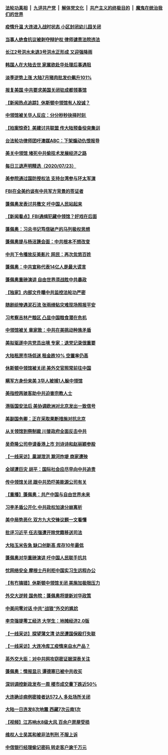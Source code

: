 

####  [法轮功真相](../../../../basic/blob/master/README.md?t=07241531) &nbsp;|&nbsp; [九评共产党](../../../../9ping.md/blob/master/README.md?t=07241531) &nbsp;|&nbsp; [解体党文化](../../../../jtdwh.md/blob/master/README.md?t=07241531)  &nbsp;|&nbsp; [共产主义的终极目的](../../../../gczydzjmd.md/blob/master/README.md?t=07241531) &nbsp;|&nbsp; [魔鬼在统治我们的世界](../../../../mgztzwmdsj.md/blob/master/README.md?t=07241531) 

#### [疫情升温 大连进入战时状态 小区封闭幼儿园关闭](../pages/nsc413/n12280287.md?t=07241531) 

#### [当事人绝食抗议被剥夺辩护权 律师谴责法院违法](../pages/nsc413/n12279972.md?t=07241531) 

#### [长江2号洪水未退3号洪水正形成 又迎强降雨](../pages/nsc413/n12279877.md?t=07241531) 

#### [韩国人在大陆去世 家属欲赴华处理后事遇阻](../pages/nsc413/n12280297.md?t=07241531) 

#### [淡季逆势上涨 大陆7月猪肉批发价飙升101%](../pages/nsc413/n12279570.md?t=07241531) 


#### [报复美国 中共要求美国关闭驻成都领事馆](../pages/nsc413/n12280168.md?t=07241531) 

#### [【新闻热点追踪】休斯顿中领馆有人投诚？](../pages/nsc413/n12280247.md?t=07241531) 

#### [中领馆被关华人反应：分分秒秒抉择时刻 ](../pages/nsc413/n12279513.md?t=07241531) 

#### [【拍案惊奇】美建讨共联盟 传大陆预备役突集训](../pages/nsc413/n12280079.md?t=07241531) 

#### [台法轮功律师团吁澳媒ABC：下架煽动仇恨报导](../pages/nsc413/n12279917.md?t=07241531) 

#### [美关中领馆 堵死中共偷技术发展经济之路](../pages/nsc413/n12279454.md?t=07241531) 

#### [每日三退声明精选（2020/07/23）](../pages/nsc413/n12280061.md?t=07241531) 

#### [美参院通过国防授权法 支持台湾参与环太军演](../pages/nsc413/n12279858.md?t=07241531) 

#### [FBI在全美约谈有中共军方背景的签证者](../pages/nsc413/n12279458.md?t=07241531) 

#### [蓬佩奥发表讨共檄文 吁中国人民站起来](../pages/nsc413/n12279508.md?t=07241531) 

#### [【新闻看点】FBI通缉犯藏中领馆？好戏在后面](../pages/nsc413/n12279133.md?t=07241531) 

#### [蓬佩奥：习总书记笃信破产的马列极权思想](../pages/nsc413/n12279543.md?t=07241531) 

#### [蓬佩奥提与杨洁篪会面：中共根本不想改变](../pages/nsc413/n12279550.md?t=07241531) 

#### [中共下令播放反美影片 网民：再次忽悠百姓](../pages/nsc413/n12279456.md?t=07241531) 

#### [蓬佩奥：中共宣称代表14亿人是最大谎言](../pages/nsc413/n12279473.md?t=07241531) 

#### [蓬佩奥重磅演讲 自由世界须战胜中共暴政](../pages/nsc413/n12279054.md?t=07241531) 

#### [【独家】内部文件曝中共监控法轮功严密](../pages/nsc413/n12257798.md?t=07241531) 

#### [随剧组惨遇泥石流 张雨绮贴灾难现场照报平安](../pages/nsc413/n12279170.md?t=07241531) 

#### [习考察吉林产粮区 凸显中国粮食潜在危机](../pages/nsc413/n12279183.md?t=07241531) 

#### [中领馆被关 章家敦：中共在美挑动种族矛盾](../pages/nsc413/n12279291.md?t=07241531) 

#### [美拟驱逐中共党员出境 专家：退党记录很重要](../pages/nsc413/n12278808.md?t=07241531) 

#### [大陆租房市场低迷 租金跌10% 空置率仍高](../pages/nsc413/n12279198.md?t=07241531) 

#### [休斯顿中领馆被关闭 美外交官照常前往中国](../pages/nsc413/n12279325.md?t=07241531) 

#### [瞒军方身份来美 3华人被捕1人躲中领馆](../pages/nsc413/n12279203.md?t=07241531) 

#### [美指控两骇客助中共迫害宗教人士](../pages/nsc413/n12279164.md?t=07241531) 

#### [港版国安法后 美协调欧洲对北京发出一致信号](../pages/nsc413/n12279160.md?t=07241531) 

#### [美副国务卿：正在采取果断措施对抗北京](../pages/nsc413/n12279087.md?t=07241531) 

#### [从关领馆到祭制裁 川普政府全面反击中共](../pages/nsc413/n12278592.md?t=07241531) 

#### [吴奇隆公司申请香港上市 刘诗诗和赵丽颖参股](../pages/nsc413/n12278817.md?t=07241531) 

#### [【一线采访】巢湖泄洪 滁河炸堤 商家遭殃](../pages/nsc413/n12279063.md?t=07241531) 

#### [全球遭巨灾 胡平：国际社会应尽早向中共追责](../pages/nsc413/n12278600.md?t=07241531) 

#### [传中领馆关闭 跟中共恐吓美能源公司有关](../pages/nsc413/n12278710.md?t=07241531) 

#### [【重播】蓬佩奥：共产中国与自由世界未来](../pages/nsc413/n12272667.md?t=07241531) 

#### [习李矛盾公开化 中共政权加速分崩离析](../pages/nsc413/n12278081.md?t=07241531) 

#### [美中局势恶化 双方九大交锋议题一文看懂](../pages/nsc413/n12278832.md?t=07241531) 

#### [批评习近平 任志强遭开除党籍移送司法](../pages/nsc413/n12278675.md?t=07241531) 

#### [大陆玉米告急 缺口创新高 库存10年最低](../pages/nsc413/n12278627.md?t=07241531) 

#### [蓬佩奥对华重磅演讲 吁中国人民联手抗共](../pages/nsc413/n12278766.md?t=07241531) 

#### [忧网络安全 摩根士丹利拒中国实习生远程办公](../pages/nsc413/n12278530.md?t=07241531) 

#### [【有冇搞错】休斯顿中领馆关闭 美施加极限压力](../pages/nsc413/n12277854.md?t=07241531) 

#### [外交大逆转 国务院：蓬佩奥将提新对华政策](../pages/nsc413/n12278671.md?t=07241531) 

#### [中美间零对话 中共“战狼”外交的尴尬](../pages/nsc413/n12277511.md?t=07241531) 

#### [李克强提零工经济 大学生：地摊经济2.0版](../pages/nsc413/n12278191.md?t=07241531) 

#### [【一线采访】探望蒲文清 访民遭国保殴打失联](../pages/nsc413/n12278016.md?t=07241531) 

#### [【一线采访】大连冷库工疫情来自水产品？](../pages/nsc413/n12278270.md?t=07241531) 

#### [英外交大臣：对中共网攻窃密证据深表关注](../pages/nsc413/n12278391.md?t=07241531) 

#### [蓬佩奥：情报显示 谭德塞已被中共收买](../pages/nsc413/n12278261.md?t=07241531) 

#### [深圳调控新政发布一周 楼市成交量下跌近50%](../pages/nsc413/n12278086.md?t=07241531) 

#### [大连确诊病例密接者达572人 多处场所关闭](../pages/nsc413/n12278026.md?t=07241531) 

#### [大陆一日连发8次地震 西藏7次云南1次](../pages/nsc413/n12278148.md?t=07241531) 

#### [【视频】江苏响水8级大风 百余户房屋受损](../pages/nsc413/n12277670.md?t=07241531) 


#### [维权人士吴其和被非法判刑 不服上诉](../pages/nsc413/n12277651.md?t=07241531) 

#### [中信银行经理偷记密码 转走客户逾千万元](../pages/nsc413/n12276961.md?t=07241531) 

